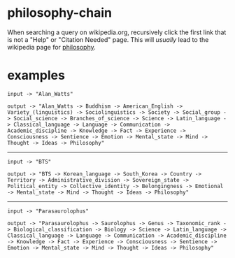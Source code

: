 # philosophy-chain
When searching a query on wikipedia.org, recursively click the first link that is not a "Help" or "Citation Needed" page. This will _usually_ lead to the wikipedia page for [philosophy](https://en.wikipedia.org/wiki/Philosophy).

# examples

    input -> "Alan_Watts"

    output -> "Alan_Watts -> Buddhism -> American_English -> Variety_(linguistics) -> Sociolinguistics -> Society -> Social_group -> Social_science -> Branches_of_science -> Science -> Latin_language -> Classical_language -> Language -> Communication -> Academic_discipline -> Knowledge -> Fact -> Experience -> Consciousness -> Sentience -> Emotion -> Mental_state -> Mind -> Thought -> Ideas -> Philosophy"

---

    input -> "BTS"

    output -> "BTS -> Korean_language -> South_Korea -> Country -> Territory -> Administrative_division -> Sovereign_state -> Political_entity -> Collective_identity -> Belongingness -> Emotional -> Mental_state -> Mind -> Thought -> Ideas -> Philosophy"

---

    input -> "Parasaurolophus"

    output -> "Parasaurolophus -> Saurolophus -> Genus -> Taxonomic_rank -> Biological_classification -> Biology -> Science -> Latin_language -> Classical_language -> Language -> Communication -> Academic_discipline -> Knowledge -> Fact -> Experience -> Consciousness -> Sentience -> Emotion -> Mental_state -> Mind -> Thought -> Ideas -> Philosophy"